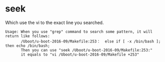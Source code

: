 # seek  
Which use the vi to the exact line you searched.
	
	Usage: When you use "grep" command to search some pattern, it will return like follows:
	       /Uboot/u-boot-2016-09/Makefile:253：  else if [ -x /bin/bash ]; then echo /bin/bash; 
	       Then you can use "seek /Uboot/u-boot-2016-09/Makefile:253:"
	       it equals to "vi /Uboot/u-boot-2016-09/Makefile +253"